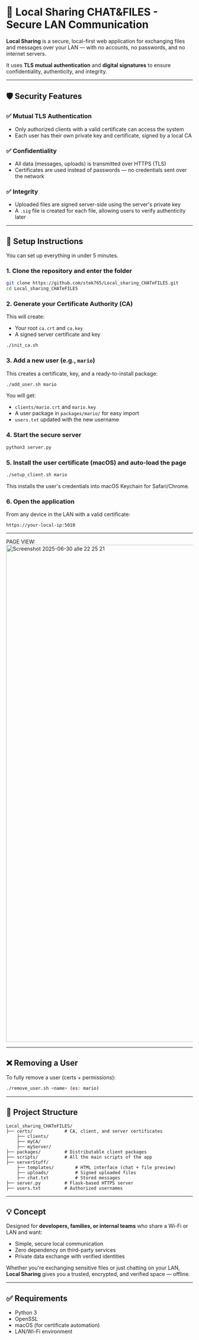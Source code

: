 # 🔐 Local Sharing CHAT&FILES - Secure LAN Communication

**Local Sharing** is a secure, local-first web application for exchanging files and messages over your LAN — with no accounts, no passwords, and no internet servers.

It uses **TLS mutual authentication** and **digital signatures** to ensure confidentiality, authenticity, and integrity.

---

## 🛡️ Security Features

### ✅ Mutual TLS Authentication
- Only authorized clients with a valid certificate can access the system
- Each user has their own private key and certificate, signed by a local CA

### ✅ Confidentiality
- All data (messages, uploads) is transmitted over HTTPS (TLS)
- Certificates are used instead of passwords — no credentials sent over the network

### ✅ Integrity
- Uploaded files are signed server-side using the server's private key
- A `.sig` file is created for each file, allowing users to verify authenticity later

---

## 🚀 Setup Instructions

You can set up everything in under 5 minutes.

### 1. Clone the repository and enter the folder
```bash
git clone https://github.com/stek765/Local_sharing_CHATeFILES.git
cd Local_sharing_CHATeFILES
```

### 2. Generate your Certificate Authority (CA)
This will create:
- Your root `ca.crt` and `ca.key`
- A signed server certificate and key

```bash
./init_ca.sh
```

### 3. Add a new user (e.g., `mario`)
This creates a certificate, key, and a ready-to-install package:
```bash
./add_user.sh mario
```

You will get:
- `clients/mario.crt` and `mario.key`
- A user package in `packages/mario/` for easy import
- `users.txt` updated with the new username

### 4. Start the secure server
```bash
python3 server.py
```

### 5. Install the user certificate (macOS) and auto-load the page
```bash
./setup_client.sh mario
```

This installs the user's credentials into macOS Keychain for Safari/Chrome.


### 6. Open the application
From any device in the LAN with a valid certificate:
```
https://your-local-ip:5010
```

---

PAGE VIEW:
<img width="1343" alt="Screenshot 2025-06-30 alle 22 25 21" src="https://github.com/user-attachments/assets/6f5ac070-bb00-4467-9c93-5b09fb20e353" />


---

## ❌ Removing a User

To fully remove a user (certs + permissions):
```bash
./remove_user.sh <name> (es: mario)
```

---

## 📁 Project Structure

```
Local_sharing_CHATeFILES/
├── certs/            # CA, client, and server certificates
    ├── clients/        
    ├── myCA/
    ├── myServer/
├── packages/         # Distributable client packages
├── scripts/          # All the main scripts of the app
├── serverStuff/
    ├── templates/        # HTML interface (chat + file preview)
    ├── uploads/          # Signed uploaded files
    ├── chat.txt          # Stored messages
├── server.py         # Flask-based HTTPS server
├── users.txt         # Authorized usernames
```

---

## 💡 Concept

Designed for **developers, families, or internal teams** who share a Wi-Fi or LAN and want:

- Simple, secure local communication
- Zero dependency on third-party services
- Private data exchange with verified identities

Whether you're exchanging sensitive files or just chatting on your LAN, **Local Sharing** gives you a trusted, encrypted, and verified space — offline.

---

## ✅ Requirements

- Python 3
- OpenSSL
- macOS (for certificate automation)
- LAN/Wi-Fi environment
